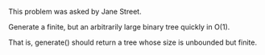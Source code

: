 This problem was asked by Jane Street.

Generate a finite, but an arbitrarily large binary tree quickly in O(1).

That is, generate() should return a tree whose size is unbounded but finite.
